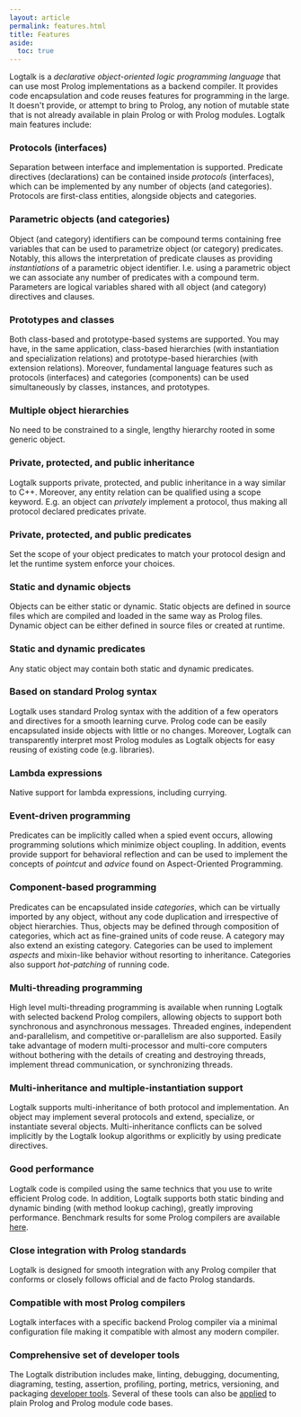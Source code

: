 ```yaml
---
layout: article
permalink: features.html
title: Features
aside:
  toc: true
---
```


Logtalk is a  *declarative object-oriented logic programming language* that
can use most Prolog implementations as a backend compiler. It provides code
encapsulation and code reuses features for programming in the large. It
doesn\'t provide, or attempt to bring to Prolog, any notion of mutable state
that is not already available in plain Prolog or with Prolog modules. Logtalk
main features include:


### Protocols (interfaces)

Separation between interface and implementation is supported. Predicate
directives (declarations) can be contained inside *protocols* (interfaces),
which can be implemented by any number of objects (and categories). Protocols
are first-class entities, alongside objects and categories.


### Parametric objects (and categories)

Object (and category) identifiers can be compound terms containing free
variables that can be used to parametrize object (or category) predicates.
Notably, this allows the interpretation of predicate clauses as providing
*instantiations* of a parametric object identifier. I.e. using a parametric
object we can associate any number of predicates with a compound term.
Parameters are logical variables shared with all object (and category)
directives and clauses.


### Prototypes and classes

Both class-based and prototype-based systems are supported.
You may have, in the same application, class-based hierarchies
(with instantiation and specialization relations) and
prototype-based hierarchies (with extension relations). Moreover,
fundamental language features such as protocols (interfaces) and
categories (components) can be used simultaneously by classes,
instances, and prototypes.


### Multiple object hierarchies

No need to be constrained to a single, lengthy hierarchy rooted in
some generic object.


### Private, protected, and public inheritance

Logtalk supports private, protected, and public inheritance in a
way similar to C++. Moreover, any entity relation can be qualified
using a scope keyword. E.g. an object can *privately* implement a
protocol, thus making all protocol declared predicates private.


### Private, protected, and public predicates

Set the scope of your object predicates to match your protocol
design and let the runtime system enforce your choices.


### Static and dynamic objects

Objects can be either static or dynamic. Static objects are
defined in source files which are compiled and loaded in the same
way as Prolog files. Dynamic object can be either defined in
source files or created at runtime.


### Static and dynamic predicates

Any static object may contain both static and dynamic predicates.


### Based on standard Prolog syntax

Logtalk uses standard Prolog syntax with the addition of a few
operators and directives for a smooth learning curve. Prolog code
can be easily encapsulated inside objects with little or no
changes. Moreover, Logtalk can transparently interpret most Prolog
modules as Logtalk objects for easy reusing of existing code (e.g.
libraries).


### Lambda expressions

Native support for lambda expressions, including currying.


### Event-driven programming

Predicates can be implicitly called when a spied event occurs,
allowing programming solutions which minimize object coupling. In
addition, events provide support for behavioral reflection and can
be used to implement the concepts of *pointcut* and *advice* found
on Aspect-Oriented Programming.


### Component-based programming

Predicates can be encapsulated inside *categories*, which can be
virtually imported by any object, without any code duplication and
irrespective of object hierarchies. Thus, objects may be defined
through composition of categories, which act as fine-grained units
of code reuse. A category may also extend an existing category.
Categories can be used to implement *aspects* and mixin-like
behavior without resorting to inheritance. Categories also support
*hot-patching* of running code.


### Multi-threading programming

High level multi-threading programming is available when running
Logtalk with selected backend Prolog compilers, allowing objects
to support both synchronous and asynchronous messages. Threaded
engines, independent and-parallelism, and competitive
or-parallelism are also supported. Easily take advantage of modern
multi-processor and multi-core computers without bothering with
the details of creating and destroying threads, implement thread
communication, or synchronizing threads.


### Multi-inheritance and multiple-instantiation support

Logtalk supports multi-inheritance of both protocol and
implementation. An object may implement several protocols and
extend, specialize, or instantiate several objects.
Multi-inheritance conflicts can be solved implicitly by the
Logtalk lookup algorithms or explicitly by using predicate
directives.


### Good performance

Logtalk code is compiled using the same technics that you use to
write efficient Prolog code. In addition, Logtalk supports both
static binding and dynamic binding (with method lookup caching),
greatly improving performance. Benchmark results for some Prolog
compilers are available [here](performance.html).


### Close integration with Prolog standards

Logtalk is designed for smooth integration with any Prolog
compiler that conforms or closely follows official and de facto
Prolog standards.


### Compatible with most Prolog compilers

Logtalk interfaces with a specific backend Prolog compiler via a
minimal configuration file making it compatible with almost any
modern compiler.


### Comprehensive set of developer tools

The Logtalk distribution includes make, linting, debugging, documenting,
diagraming, testing, assertion, profiling, porting, metrics, versioning,
and packaging [developer tools](tools.html). Several of these tools can
also be [applied](using_tools_with_prolog.html) to plain Prolog and Prolog
module code bases.
